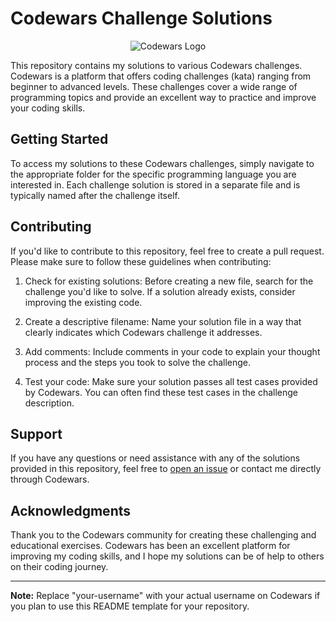 # Codewars Challenge Solutions

<div align="center">
  <img src="https://www.codewars.com/users/SpaceKook12/badges/large" alt="Codewars Logo" />
</div>


This repository contains my solutions to various Codewars challenges. Codewars is a platform that offers coding challenges (kata) ranging from beginner to advanced levels. These challenges cover a wide range of programming topics and provide an excellent way to practice and improve your coding skills.

## Getting Started

To access my solutions to these Codewars challenges, simply navigate to the appropriate folder for the specific programming language you are interested in. Each challenge solution is stored in a separate file and is typically named after the challenge itself.

## Contributing

If you'd like to contribute to this repository, feel free to create a pull request. Please make sure to follow these guidelines when contributing:

1. Check for existing solutions: Before creating a new file, search for the challenge you'd like to solve. If a solution already exists, consider improving the existing code.

2. Create a descriptive filename: Name your solution file in a way that clearly indicates which Codewars challenge it addresses.

3. Add comments: Include comments in your code to explain your thought process and the steps you took to solve the challenge.

4. Test your code: Make sure your solution passes all test cases provided by Codewars. You can often find these test cases in the challenge description.

## Support

If you have any questions or need assistance with any of the solutions provided in this repository, feel free to [open an issue](https://github.com/your-username/codewars/issues) or contact me directly through Codewars.

## Acknowledgments

Thank you to the Codewars community for creating these challenging and educational exercises. Codewars has been an excellent platform for improving my coding skills, and I hope my solutions can be of help to others on their coding journey.

---

**Note:** Replace "your-username" with your actual username on Codewars if you plan to use this README template for your repository.